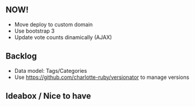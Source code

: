 ## NOW!

- Move deploy to custom domain
- Use bootstrap 3
- Update vote counts dinamically (AJAX)

## Backlog

- Data model: Tags/Categories
- Use https://github.com/charlotte-ruby/versionator to manage versions


## Ideabox / Nice to have
